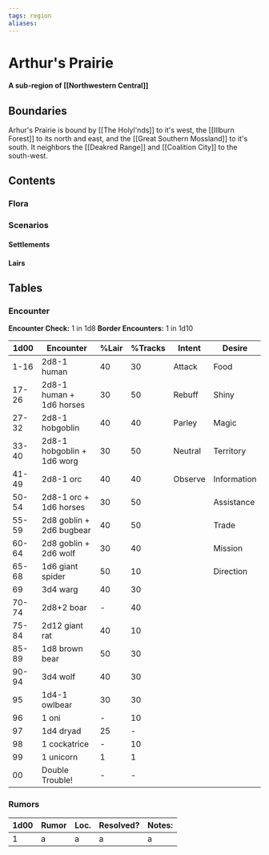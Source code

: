 ```yaml
---
tags: region
aliases:
---
```

# Arthur's Prairie
#### A sub-region of [[Northwestern Central]]
## Boundaries
Arhur's Prairie is bound by [[The Holyl'nds]] to it's west, the [[Illburn Forest]] to its north and east, and the [[Great Southern Mossland]] to it's south. It neighbors the [[Deakred Range]] and [[Coalition City]] to the south-west. 

## Contents
### Flora
### Scenarios
#### Settlements
#### Lairs

## Tables
### Encounter
**Encounter Check:** 1 in 1d8
**Border Encounters:** 1 in 1d10

| 1d00  | Encounter                  | %Lair | %Tracks | Intent  | Desire      |
| ----- | -------------------------- | ----- | ------- | ------- | ----------- |
| 1-16  | 2d8-1 human                | 40    | 30      | Attack  | Food        |
| 17-26 | 2d8-1 human + 1d6 horses   | 30    | 50      | Rebuff  | Shiny       |
| 27-32 | 2d8-1 hobgoblin            | 40    | 40      | Parley  | Magic       |
| 33-40 | 2d8-1 hobgoblin + 1d6 worg | 30    | 50      | Neutral | Territory   |
| 41-49 | 2d8-1 orc                  | 40    | 40      | Observe | Information |
| 50-54 | 2d8-1 orc + 1d6 horses     | 30    | 50      |         | Assistance  |
| 55-59 | 2d8 goblin + 2d6 bugbear   | 40    | 50      |         | Trade       |
| 60-64 | 2d8 goblin + 2d6 wolf      | 30    | 40      |         | Mission     |
| 65-68 | 1d6 giant spider           | 50    | 10      |         | Direction   |
| 69    | 3d4 warg                   | 40    | 30      |         |             |
| 70-74 | 2d8+2 boar                 | -     | 40      |         |             |
| 75-84 | 2d12 giant rat             | 40    | 10      |         |             |
| 85-89 | 1d8 brown bear             | 50    | 30      |         |             |
| 90-94 | 3d4 wolf                   | 40    | 30      |         |             |
| 95    | 1d4-1 owlbear              | 30    | 30      |         |             |
| 96    | 1 oni                      | -     | 10      |         |             |
| 97    | 1d4 dryad                  | 25    | -       |         |             |
| 98    | 1 cockatrice               | -     | 10      |         |             |
| 99    | 1 unicorn                  | 1     | 1       |         |             |
| 00    | Double Trouble!            | -     | -       |         |             |


### Rumors
| 1d00 | Rumor | Loc. | Resolved? | Notes: |
|------|-------|------|-----------|--------|
| 1    | a     | a    | a         | a      |
